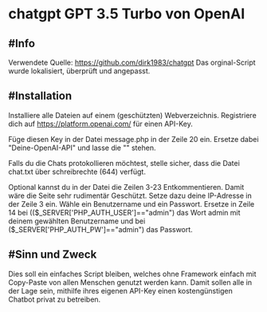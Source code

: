 # chatgpt GPT 3.5 Turbo von OpenAI

#Info
------------
Verwendete Quelle: https://github.com/dirk1983/chatgpt
Das orginal-Script wurde lokalisiert, überprüft und angepasst.


#Installation
------------
Installiere alle Dateien auf einem (geschützten) Webverzeichnis.
Registriere dich auf https://platform.openai.com/ für einen API-Key.

Füge diesen Key in der Datei message.php in der Zeile 20 ein. Ersetze dabei "Deine-OpenAI-API" und lasse die "" stehen.

Falls du die Chats protokollieren möchtest, stelle sicher, dass die Datei chat.txt über schreibrechte (644) verfügt. 

Optional kannst du in der Datei die Zeilen 3-23 Entkommentieren. Damit wäre die Seite sehr rudimentär Geschützt. 
Setze dazu deine IP-Adresse in der Zeile 3 ein. Wähle ein Benutzername und ein Passwort. Ersetze in Zeile 14 bei (($_SERVER['PHP_AUTH_USER']=="admin") das Wort admin mit deinem gewählten Benutzername und bei ($_SERVER['PHP_AUTH_PW']=="admin") das Passwort.


#Sinn und Zweck
------------
Dies soll ein einfaches Script bleiben, welches ohne Framework einfach mit Copy-Paste von allen Menschen genutzt werden kann.
Damit sollen alle in der Lage sein, mithilfe ihres eigenen API-Key einen kostengünstigen Chatbot privat zu betreiben.
